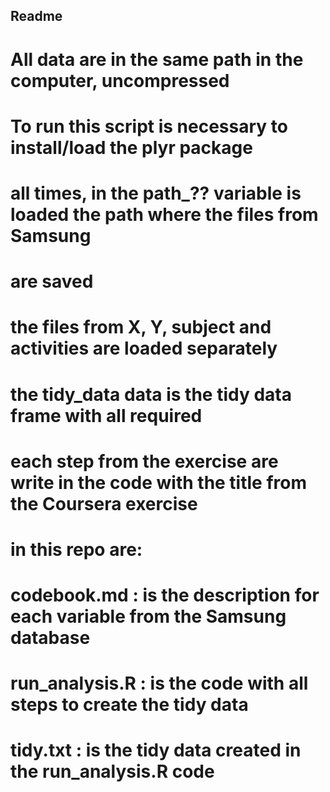 ## Readme
# All data are in the same path in the computer, uncompressed
# To run this script is necessary to install/load the plyr package
# all times, in the path_?? variable is loaded the path where the files from Samsung
# are saved
# the files from X, Y, subject and activities are loaded separately
# the tidy_data data is the tidy data frame with all required
# each step from the exercise are write in the code with the title from the Coursera exercise
# in this repo are:
# codebook.md : is the description for each variable from the Samsung database
# run_analysis.R : is the code with all steps to create the tidy data
# tidy.txt : is the tidy data created in the run_analysis.R code

